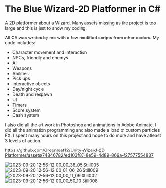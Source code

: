 # The Blue Wizard-2D Platformer in C#
A 2D platformer about a Wizard. Many assets missing as the project is too large and this is just to show my coding.

All C# was written by me with a few modified scripts from other coders. 
My code includes: 
* Character movement and interaction
* NPCs, friendly and enemys
* AI
* Weapons
* Abilities
* Pick ups
* Interactive objects 
* Day/night cycle
* Death and respawn
* UI
* Timers
* Score system
* Cash system

I also did all the art work in Photoshop and animations in Adobe Animate. I did all the animation programming and also made a load of custom particles FX.
I spent many hours on this project and hope to do more and have atleast 3 levels of action.


https://github.com/Greenleaf12/Unity-Wizard-2D-Platformer/assets/74846782/ed103f87-8e59-4d89-869a-f27577554837

![2023-09-20 12-56-12 00_00_38_05 Still005](https://github.com/Greenleaf12/Unity-Wizard-2D-Platformer/assets/74846782/331b44e6-4db8-4213-b96b-050b318c88b7)
![2023-09-20 12-56-12 00_01_06_26 Still009](https://github.com/Greenleaf12/Unity-Wizard-2D-Platformer/assets/74846782/dcd0a0f0-7d21-4f23-bd64-e926e8b8f5c3)
![2023-09-20 12-56-12 00_00_11_09 Still002](https://github.com/Greenleaf12/Unity-Wizard-2D-Platformer/assets/74846782/cb1c1448-1a75-405c-9cb0-99ef062f9c11)
![2023-09-20 12-56-12 00_00_50_10 Still008](https://github.com/Greenleaf12/Unity-Wizard-2D-Platformer/assets/74846782/d3ddc583-6295-494b-9429-8266cac2f34d)
